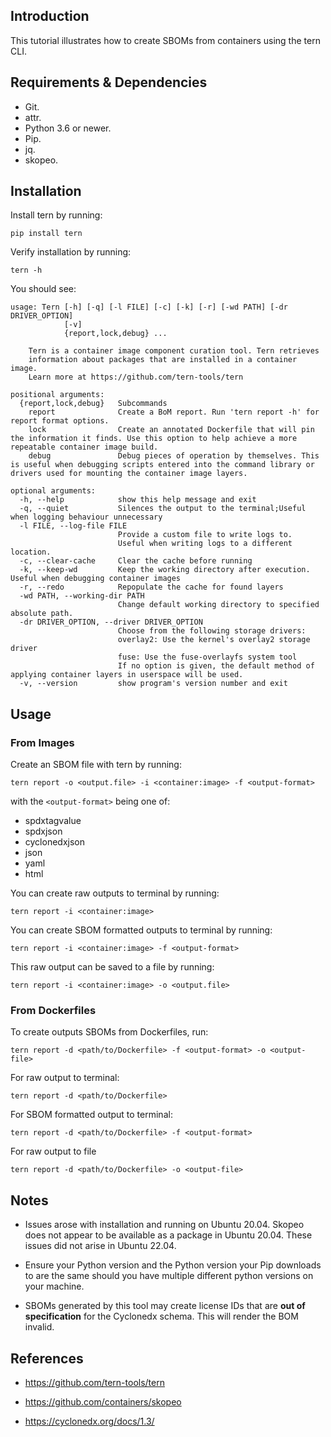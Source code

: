 ## Introduction

This tutorial illustrates how to create SBOMs from containers using the tern CLI.

## Requirements & Dependencies

* Git.
* attr.
* Python 3.6 or newer.
* Pip.
* jq.
* skopeo.

## Installation

Install tern by running:

```pip install tern```


Verify installation by running:

``tern -h``

You should see:

```
usage: Tern [-h] [-q] [-l FILE] [-c] [-k] [-r] [-wd PATH] [-dr DRIVER_OPTION]
            [-v]
            {report,lock,debug} ...

    Tern is a container image component curation tool. Tern retrieves
    information about packages that are installed in a container image.
    Learn more at https://github.com/tern-tools/tern

positional arguments:
  {report,lock,debug}   Subcommands
    report              Create a BoM report. Run 'tern report -h' for report format options.
    lock                Create an annotated Dockerfile that will pin the information it finds. Use this option to help achieve a more repeatable container image build.
    debug               Debug pieces of operation by themselves. This is useful when debugging scripts entered into the command library or drivers used for mounting the container image layers.

optional arguments:
  -h, --help            show this help message and exit
  -q, --quiet           Silences the output to the terminal;Useful when logging behaviour unnecessary
  -l FILE, --log-file FILE
                        Provide a custom file to write logs to.
                        Useful when writing logs to a different location.
  -c, --clear-cache     Clear the cache before running
  -k, --keep-wd         Keep the working directory after execution. Useful when debugging container images
  -r, --redo            Repopulate the cache for found layers
  -wd PATH, --working-dir PATH
                        Change default working directory to specified absolute path.
  -dr DRIVER_OPTION, --driver DRIVER_OPTION
                        Choose from the following storage drivers: 
                        overlay2: Use the kernel's overlay2 storage driver
                        fuse: Use the fuse-overlayfs system tool
                        If no option is given, the default method of applying container layers in userspace will be used.
  -v, --version         show program's version number and exit
```

## Usage

### From Images

Create an SBOM file with tern by running:

```tern report -o <output.file> -i <container:image> -f <output-format>```

with the ```<output-format>``` being one of:

* spdxtagvalue
* spdxjson
* cyclonedxjson
* json
* yaml
* html

You can create raw outputs to terminal by running:

```tern report -i <container:image>```

You can create SBOM formatted outputs to terminal by running:

```tern report -i <container:image> -f <output-format>```

This raw output can be saved to a file by running:

```tern report -i <container:image> -o <output.file>```


### From Dockerfiles

To create outputs SBOMs from Dockerfiles, run:

```tern report -d <path/to/Dockerfile> -f <output-format> -o <output-file>```

For raw output to terminal:

```tern report -d <path/to/Dockerfile>```

For SBOM formatted output to terminal:

```tern report -d <path/to/Dockerfile> -f <output-format>```

For raw output to file

```tern report -d <path/to/Dockerfile> -o <output-file>```

## Notes

* Issues arose with installation and running on Ubuntu 20.04. Skopeo does not appear to be available as a package in Ubuntu 20.04. These issues did not arise in Ubuntu 22.04.

* Ensure your Python version and the Python version your Pip downloads to are the same should you have multiple different python versions on your machine.

* SBOMs generated by this tool may create license IDs that are **out of specification** for the Cyclonedx schema. This will render the BOM invalid. 

## References

* https://github.com/tern-tools/tern

* https://github.com/containers/skopeo

* https://cyclonedx.org/docs/1.3/